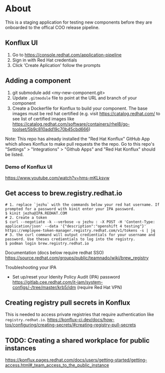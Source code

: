 # About
This is a staging application for testing new components before they are onboarded to the offical COO release pipeline. 

## Konflux UI
1. Go to https://console.redhat.com/application-pipeline
2. Sign in with Red Hat credentials 
3. Click 'Create Aplication' follow the prompts 

## Adding a component 
1. git submodule add <my-new-component.git>
2. Update `.gitmodule` file to point at the URL and branch of your component 
3. Create a Dockerfile for Konflux to build your component. The base images must be red hat certified (e.g. visit https://catalog.redhat.com/ to see list of certified images like https://catalog.redhat.com/software/containers/rhel8/go-toolset/5b9c810add19c70b45cbd666)

Note: This repo has already installed the "Red Hat Konflux" GitHub App which allows Konflux to make pull requests the the repo. 
Go to this repo's "Settings" > "Integrations" > "Github Apps" and "Red Hat Konflux" should be listed. 

### Demo of Konflux UI 
https://www.youtube.com/watch?v=hms-mKLksvw

## Get access to brew.registry.redhat.io
```
# 1. replace `jezhu` with the commands below your red hat username. If prompted for a password with kinit enter your IPA password.
$ kinit jezhu@IPA.REDHAT.COM
# 2. Create a token 
$ curl --negotiate -k --verbose -u jezhu : -X POST -H 'Content-Type: application/json' --data '{"description":"openshift 4 testing"}' https://employee-token-manager.registry.redhat.com/v1/tokens -s | jq
# 3. the curl command will output credientials for your username and password. Use theses credientials to log into the registry. 
$ podman login brew.registry.redhat.io
```

Documentation (docs below require redhat SSO) <br/>
https://source.redhat.com/groups/public/teamnado/wiki/brew_registry 

Troubleshooting your IPA </br>
- Set up/reset your Idenity Policy Audit (IPA) password https://gitlab.cee.redhat.com/it-iam/system-configs/-/tree/master/krb5/idm (require Red Hat VPN)


## Creating registry pull secrets in Konflux 
This is needed to access private registries that require authentication like `registry.redhat.io`. 
https://konflux-ci.dev/docs/how-tos/configuring/creating-secrets/#creating-registry-pull-secrets


## TODO: Creating a shared workplace for public instances 
https://konflux.pages.redhat.com/docs/users/getting-started/getting-access.html#_team_access_to_the_public_instance
